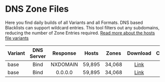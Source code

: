 # DNS Zone Files
Here you find daily builds of all Variants and all Formats. DNS based Blacklists can support wildcard entries. This tool filters out any subdomains, reducing the number of Zone Entries required.
[Read more about the hosts file variants](https://github.com/StevenBlack/hosts#list-of-all-hosts-file-variants)

| Variant | DNS Server | Response | Hosts | Zones | Download | Checksum |
| ------- | :--------: | :------: | :---: | :---: | :------: | :------: |
| base | Bind | NXDOMAIN  | 59,895 | 34,068 | [Link](https://raw.githubusercontent.com/euh2/dns-blocklists/master/pub/base/bind/bind-nxdomain.blacklist) | [Link](https://raw.githubusercontent.com/euh2/dns-blocklists/master/pub/base/bind/bind-nxdomain.blacklist.checksum) |
 | base | Bind | 0.0.0.0  | 59,895 | 34,068 | [Link](https://raw.githubusercontent.com/euh2/dns-blocklists/master/pub/base/bind/zones.blacklist) | [Link](https://raw.githubusercontent.com/euh2/dns-blocklists/master/pub/base/bind/zones.blacklist.checksum) |
 